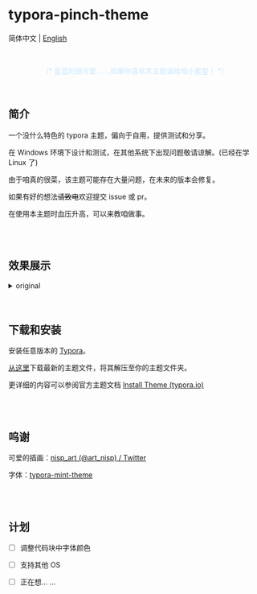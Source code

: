# typora-pinch-theme

简体中文 | [English](README.md)

<br />

<div align="center" style="color: #c9e7ff;">
  <p>/* 蓝蓝的很可爱... ...如果你喜欢本主题请给咱小星星！ */</p>
</div>

<br />

## 简介

一个没什么特色的 typora 主题，偏向于自用，提供测试和分享。

在 Windows 环境下设计和测试，在其他系统下出现问题敬请谅解。(已经在学 Linux 了)

由于咱真的很菜，该主题可能存在大量问题，在未来的版本会修复。

如果有好的想法~~请致电~~欢迎提交 issue 或 pr。

在使用本主题时血压升高，可以来教咱做事。

<br />

<br />

## 效果展示

<details>
<summary>original</summary>
  
![org1](assets/1.png)
![org2](assets/2.png)

</details>

<br />

<br />

## 下载和安装

安装任意版本的 [Typora](https://typora.io/)。

[从这里](https://github.com/namolite/typora-pinch-theme/releases)下载最新的主题文件，将其解压至你的主题文件夹。

更详细的内容可以参阅官方主题文档 [Install Theme (typora.io)](https://theme.typora.io/doc/Install-Theme/)

<br />

<br />

## 呜谢

可爱的插画：[nisp_art (@art_nisp) / Twitter](https://twitter.com/art_nisp)

字体：[typora-mint-theme](https://github.com/Y1chenYao/typora-mint-theme)

<br />

<br />

## 计划

- [ ] 调整代码块中字体颜色

- [ ] 支持其他 OS 

- [ ] 正在想... ...

